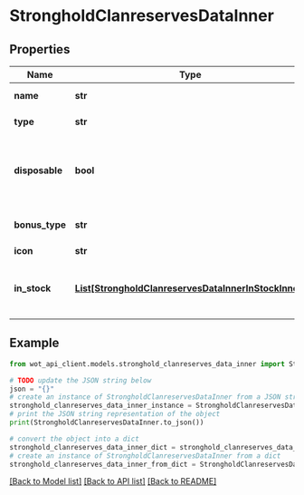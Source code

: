 # StrongholdClanreservesDataInner


## Properties

Name | Type | Description | Notes
------------ | ------------- | ------------- | -------------
**name** | **str** | Reserve name | 
**type** | **str** | Reserve type | 
**disposable** | **bool** | Indicates if the Reserve is a One-Time-Effect Reserve | 
**bonus_type** | **str** | Reserve efficiency type | 
**icon** | **str** | URL to icon | 
**in_stock** | [**List[StrongholdClanreservesDataInnerInStockInner]**](StrongholdClanreservesDataInnerInStockInner.md) | Available clan Reserves and their status | 

## Example

```python
from wot_api_client.models.stronghold_clanreserves_data_inner import StrongholdClanreservesDataInner

# TODO update the JSON string below
json = "{}"
# create an instance of StrongholdClanreservesDataInner from a JSON string
stronghold_clanreserves_data_inner_instance = StrongholdClanreservesDataInner.from_json(json)
# print the JSON string representation of the object
print(StrongholdClanreservesDataInner.to_json())

# convert the object into a dict
stronghold_clanreserves_data_inner_dict = stronghold_clanreserves_data_inner_instance.to_dict()
# create an instance of StrongholdClanreservesDataInner from a dict
stronghold_clanreserves_data_inner_from_dict = StrongholdClanreservesDataInner.from_dict(stronghold_clanreserves_data_inner_dict)
```
[[Back to Model list]](../README.md#documentation-for-models) [[Back to API list]](../README.md#documentation-for-api-endpoints) [[Back to README]](../README.md)


